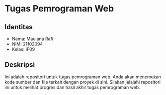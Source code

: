 # Tugas Pemrograman Web

## Identitas

- Nama: Maulana Rafi
- NIM: 21102094
- Kelas: IF09

## Deskripsi

Ini adalah repositori untuk tugas pemrograman web. Anda akan menemukan kode sumber dan file terkait dengan proyek di sini. Silakan jelajahi repositori ini untuk melihat progres dan hasil akhir tugas pemrograman web.

